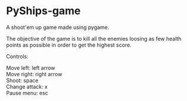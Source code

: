 # PyShips-game
A shoot'em up game made using pygame.

The objective of the game is to kill all the enemies loosing as few health points as possible in order to get the highest score.

Controls:

Move left:       left arrow  
Move right:      right arrow  
Shoot:           space  
Change attack:   x  
Pause menu:      esc  
